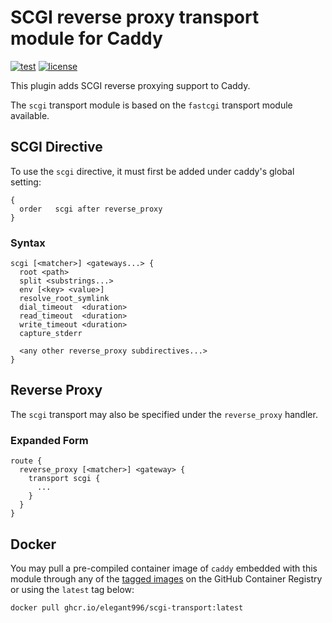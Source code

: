SCGI reverse proxy transport module for Caddy
===============================================
[![test](https://github.com/Elegant996/scgi-transport/workflows/test.yml/badge.svg?branch=main)](https://github.com/Elegant996/scgi-transport/actions)
[![license](https://img.shields.io/badge/license-Apache%202.0-blue)](https://github.com/Elegant996/scgi-transport/blob/main/LICENSE)

This plugin adds SCGI reverse proxying support to Caddy.

The `scgi` transport module is based on the `fastcgi` transport module available.


SCGI Directive
-----------------------------------------------
To use the `scgi` directive, it must first be added under caddy's global setting:
```
{
  order   scgi after reverse_proxy
}
```

### Syntax ###
```
scgi [<matcher>] <gateways...> {
  root <path>
  split <substrings...>
  env [<key> <value>]
  resolve_root_symlink
  dial_timeout  <duration>
  read_timeout  <duration>
  write_timeout <duration>
  capture_stderr

  <any other reverse_proxy subdirectives...>
}
```

Reverse Proxy
-----------------------------------------------
The `scgi` transport may also be specified under the `reverse_proxy` handler.

### Expanded Form ###
```
route {
  reverse_proxy [<matcher>] <gateway> {
    transport scgi {
      ...
    }
  }
} 
```

Docker
-----------------------------------------------
You may pull a pre-compiled container image of `caddy` embedded with this module through any of the [tagged images](https://github.com/Elegant996/scgi-transport/pkgs/container/scgi-transport) on the GitHub Container Registry or using the `latest` tag below:

```
docker pull ghcr.io/elegant996/scgi-transport:latest
```